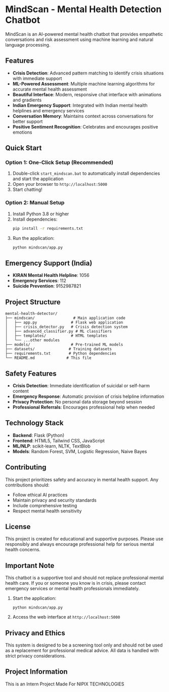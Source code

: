 # MindScan - Mental Health Detection Chatbot

MindScan is an AI-powered mental health chatbot that provides empathetic conversations and risk assessment using machine learning and natural language processing.

## Features

- **Crisis Detection**: Advanced pattern matching to identify crisis situations with immediate support
- **ML-Powered Assessment**: Multiple machine learning algorithms for accurate mental health assessment
- **Beautiful Interface**: Modern, responsive chat interface with animations and gradients
- **Indian Emergency Support**: Integrated with Indian mental health helplines and emergency services
- **Conversation Memory**: Maintains context across conversations for better support
- **Positive Sentiment Recognition**: Celebrates and encourages positive emotions

## Quick Start

### Option 1: One-Click Setup (Recommended)
1. Double-click `start_mindscan.bat` to automatically install dependencies and start the application
2. Open your browser to `http://localhost:5000`
3. Start chatting!

### Option 2: Manual Setup
1. Install Python 3.8 or higher
2. Install dependencies:
   ```bash
   pip install -r requirements.txt
   ```
3. Run the application:
   ```bash
   python mindscan/app.py
   ```

## Emergency Support (India)

- **KIRAN Mental Health Helpline**: 1056
- **Emergency Services**: 112
- **Suicide Prevention**: 9152987821

## Project Structure

```
mental-health-detector/
├── mindscan/                 # Main application code
│   ├── app.py               # Flask web application
│   ├── crisis_detector.py   # Crisis detection system
│   ├── advanced_classifier.py # ML classifiers
│   ├── templates/           # HTML templates
│   └── ...other modules
├── models/                  # Pre-trained ML models
├── datasets/               # Training datasets
├── requirements.txt        # Python dependencies
└── README.md              # This file
```

## Safety Features

- **Crisis Detection**: Immediate identification of suicidal or self-harm content
- **Emergency Response**: Automatic provision of crisis helpline information
- **Privacy Protection**: No personal data storage beyond session
- **Professional Referrals**: Encourages professional help when needed

## Technology Stack

- **Backend**: Flask (Python)
- **Frontend**: HTML5, Tailwind CSS, JavaScript
- **ML/NLP**: scikit-learn, NLTK, TextBlob
- **Models**: Random Forest, SVM, Logistic Regression, Naive Bayes

## Contributing

This project prioritizes safety and accuracy in mental health support. Any contributions should:
- Follow ethical AI practices
- Maintain privacy and security standards
- Include comprehensive testing
- Respect mental health sensitivity

## License

This project is created for educational and supportive purposes. Please use responsibly and always encourage professional help for serious mental health concerns.

## Important Note

This chatbot is a supportive tool and should not replace professional mental health care. If you or someone you know is in crisis, please contact emergency services or mental health professionals immediately.

1. Start the application:
   ```
   python mindscan/app.py
   ```
2. Access the web interface at `http://localhost:5000`

## Privacy and Ethics

This system is designed to be a screening tool only and should not be used as a replacement for professional medical advice. All data is handled with strict privacy considerations.

## Project Information
This is an Intern Project Made For NIPIX TECHNOLOGIES
